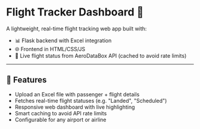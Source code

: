 # Flight Tracker Dashboard 🛬

A lightweight, real-time flight tracking web app built with:

- 📊 Flask backend with Excel integration
- 🌐 Frontend in HTML/CSS/JS
- 🔁 Live flight status from AeroDataBox API (cached to avoid rate limits)

---

## 🚀 Features

- Upload an Excel file with passenger + flight details
- Fetches real-time flight statuses (e.g. "Landed", "Scheduled")
- Responsive web dashboard with live highlighting
- Smart caching to avoid API rate limits
- Configurable for any airport or airline
